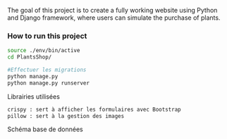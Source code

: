 The goal of this project is to create a fully working website using Python and Django framework, where users can simulate the purchase of plants. 

### How to run this project

```bash
source ./env/bin/active
cd PlantsShop/

#Effectuer les migrations 
python manage.py
python manage.py runserver
```



Librairies utilisées

```bash
crispy : sert à afficher les formulaires avec Bootstrap
pillow : sert à la gestion des images
```



Schéma base de données 
